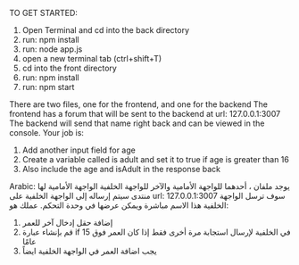 TO GET STARTED:
1. Open Terminal and cd into the back directory
2. run: npm install
3. run: node app.js
3. open a new terminal tab (ctrl+shift+T)
4. cd into the front directory
5. run: npm install
6. run: npm start 



There are two files, one for the frontend, and one for the backend
The frontend has a forum that will be sent to the backend at url: 127.0.0.1:3007
The backend will send that name right back and can be viewed in the console.
Your job is:
1. Add another input field for age
2. Create a variable called is adult and set it to true if age is greater than 16
3. Also include the age and isAdult in the response back

Arabic:
يوجد ملفان ، أحدهما للواجهة الأمامية والآخر للواجهة الخلفية
الواجهة الأمامية لها منتدى سيتم إرساله إلى الواجهة الخلفية على url: 127.0.0.1:3007
سوف ترسل الواجهة الخلفية هذا الاسم مباشرة ويمكن عرضها في وحدة التحكم.
عملك هو:
1. إضافة حقل إدخال آخر للعمر
2. قم بإنشاء عبارة if في الخلفية لإرسال استجابة مرة أخرى فقط إذا كان العمر فوق 15 عامًا
3. يجب اضافة العمر في الواجهة الخلفية ايضاً